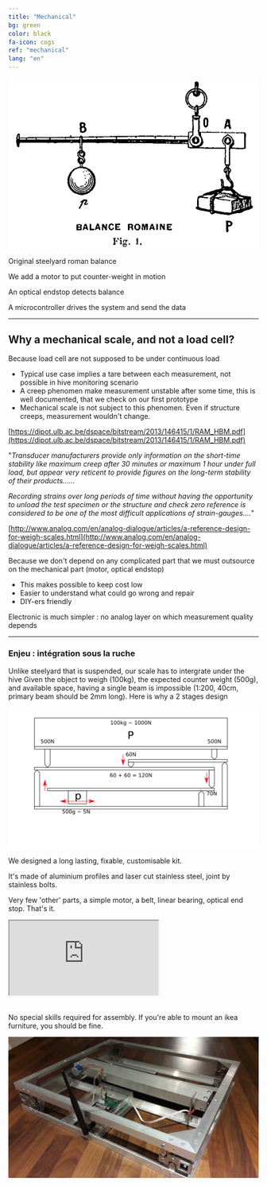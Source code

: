 ```yaml
---
title: "Mechanical"
bg: green
color: black
fa-icon: cogs
ref: "mechanical"
lang: "en"
---
```

![romainefleury](img/romaine_larive_fleury_t3_175.png)

Original steelyard roman balance

We add a motor to put counter-weight in motion

An optical endstop detects balance

A microcontroller drives the system and send the data

-------------- 

## Why a mechanical scale, and not a load cell?

Because load cell are not supposed to be under continuous load
  * Typical use case implies a tare between each measurement, not possible in hive monitoring scenario
  * A creep phenomen make measurement unstable after some time, this is well documented, that we check on our first prototype
  * Mechanical scale is not subject to this phenomen. Even if structure creeps, measurement wouldn't change.

[https://dipot.ulb.ac.be/dspace/bitstream/2013/146415/1/RAM_HBM.pdf](https://dipot.ulb.ac.be/dspace/bitstream/2013/146415/1/RAM_HBM.pdf)

"*Transducer manufacturers provide only information on the short-time stability like maximum creep after 30 minutes or maximum 1 hour under full load, but appear very reticent to provide figures on the long-term stability of their products......*

*Recording strains over long periods of time without having the opportunity to unload the test specimen or the structure and check zero reference is considered to be one of the most difficult applications of strain-gauges....*"

[http://www.analog.com/en/analog-dialogue/articles/a-reference-design-for-weigh-scales.html](http://www.analog.com/en/analog-dialogue/articles/a-reference-design-for-weigh-scales.html)

Because we don't depend on any complicated part that we must outsource on the mechanical part (motor, optical endstop)
  * This makes possible to keep cost low
  * Easier to understand what could go wrong and repair
  * DIY-ers friendly

Electronic is much simpler : no analog layer on which measurement quality depends
 
--------------

### Enjeu : intégration sous la ruche
Unlike steelyard that is suspended, our scale has to intergrate under the hive
Given the object to weigh (100kg), the expected counter weight (500g), and available space, having a single beam is impossible (1:200, 40cm, primary beam should be 2mm long). Here is why a 2 stages design

![principle](img/principle.png)

We designed a long lasting, fixable, customisable kit.


It's made of aluminium profiles and laser cut stainless steel, joint by stainless bolts.

Very few 'other' parts, a simple motor, a belt, linear bearing, optical end stop. That's it.

<div class="icontain">
  <iframe src="https://www.youtube.com/embed/kFrGVwb06q8" allowfullscreen></iframe>
</div>
<br>

No special skills required for assembly.
If you're able to mount an ikea furniture, you should be fine.

![photo](img/20171218_235141.jpg)
